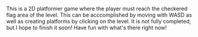 This is a 2D platformer game where the player must reach the checkered flag area of the level. 
This can be acccomplished by moving with WASD as well as creating platforms by clicking on the level.
It is not fully completed, but I hope to finish it soon! Have fun with what's there right now!
